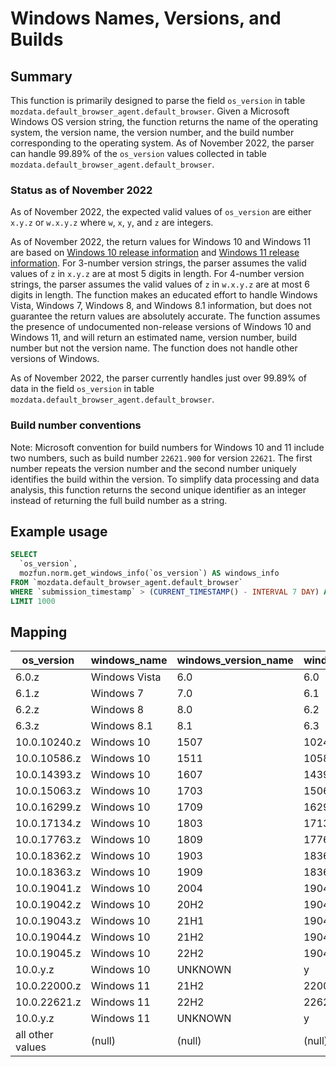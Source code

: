 # Windows Names, Versions, and Builds

## Summary
This function is primarily designed to parse the field `os_version` in table `mozdata.default_browser_agent.default_browser`. Given a Microsoft Windows OS version string, the function returns the name of the operating system, the version name, the version number, and the build number corresponding to the operating system. As of November 2022, the parser can handle 99.89% of the `os_version` values collected in table `mozdata.default_browser_agent.default_browser`.

### Status as of November 2022
As of November 2022, the expected valid values of `os_version` are either `x.y.z` or `w.x.y.z` where `w`, `x`, `y`, and `z` are integers.

As of November 2022, the return values for Windows 10 and Windows 11 are based on [Windows 10 release information](https://learn.microsoft.com/en-us/windows/release-health/release-information) and [Windows 11 release information](https://learn.microsoft.com/en-us/windows/release-health/windows11-release-information). For 3-number version strings, the parser assumes the valid values of `z` in `x.y.z` are at most 5 digits in length. For 4-number version strings, the parser assumes the valid values of `z` in `w.x.y.z` are at most 6 digits in length. The function makes an educated effort to handle Windows Vista, Windows 7, Windows 8, and Windows 8.1 information, but does not guarantee the return values are absolutely accurate. The function assumes the presence of undocumented non-release versions of Windows 10 and Windows 11, and will return an estimated name, version number, build number but not the version name. The function does not handle other versions of Windows.

As of November 2022, the parser currently handles just over 99.89% of data in the field `os_version` in table `mozdata.default_browser_agent.default_browser`.

### Build number conventions
Note: Microsoft convention for build numbers for Windows 10 and 11 include two numbers, such as build number `22621.900` for version `22621`. The first number repeats the version number and the second number uniquely identifies the build within the version. To simplify data processing and data analysis, this function returns the second unique identifier as an integer instead of returning the full build number as a string.

## Example usage
```sql
SELECT
  `os_version`,
  mozfun.norm.get_windows_info(`os_version`) AS windows_info
FROM `mozdata.default_browser_agent.default_browser`
WHERE `submission_timestamp` > (CURRENT_TIMESTAMP() - INTERVAL 7 DAY) AND LEFT(document_id, 2) = '00'
LIMIT 1000
```

## Mapping
os_version       | windows_name  | windows_version_name | windows_version_number | windows_build_number
---------------- | ------------- | -------------------- | ---------------------- | --------------------
6.0.z            | Windows Vista | 6.0                  | 6.0                    | z
6.1.z            | Windows 7     | 7.0                  | 6.1                    | z
6.2.z            | Windows 8     | 8.0                  | 6.2                    | z
6.3.z            | Windows 8.1   | 8.1                  | 6.3                    | z
10.0.10240.z     | Windows 10    | 1507                 | 10240                  | z
10.0.10586.z     | Windows 10    | 1511                 | 10586                  | z
10.0.14393.z     | Windows 10    | 1607                 | 14393                  | z
10.0.15063.z     | Windows 10    | 1703                 | 15063                  | z
10.0.16299.z     | Windows 10    | 1709                 | 16299                  | z
10.0.17134.z     | Windows 10    | 1803                 | 17134                  | z
10.0.17763.z     | Windows 10    | 1809                 | 17763                  | z
10.0.18362.z     | Windows 10    | 1903                 | 18362                  | z
10.0.18363.z     | Windows 10    | 1909                 | 18363                  | z
10.0.19041.z     | Windows 10    | 2004                 | 19041                  | z
10.0.19042.z     | Windows 10    | 20H2                 | 19042                  | z
10.0.19043.z     | Windows 10    | 21H1                 | 19043                  | z
10.0.19044.z     | Windows 10    | 21H2                 | 19044                  | z
10.0.19045.z     | Windows 10    | 22H2                 | 19045                  | z
10.0.y.z         | Windows 10    | UNKNOWN              | y                      | z
10.0.22000.z     | Windows 11    | 21H2                 | 22000                  | z
10.0.22621.z     | Windows 11    | 22H2                 | 22621                  | z
10.0.y.z         | Windows 11    | UNKNOWN              | y                      | z
all other values | (null)        | (null)               | (null)                 | (null)
